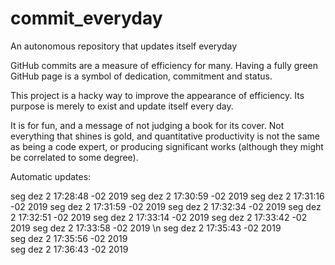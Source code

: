 # commit_everyday
An autonomous repository that updates itself everyday


GitHub commits are a measure of efficiency for many. Having a fully green GitHub page is a symbol of dedication, commitment and status. 

This project is a hacky way to improve the appearance of efficiency. Its purpose is merely to exist and update itself every day.

It is for fun, and a message of not judging a book for its cover. Not everything that shines is gold, and quantitative productivity is not the same as being a code expert, or producing significant works (although they might be correlated to some degree). 

Automatic updates:


seg dez  2 17:28:48 -02 2019
seg dez  2 17:30:59 -02 2019
seg dez  2 17:31:16 -02 2019
seg dez  2 17:31:59 -02 2019
seg dez  2 17:32:34 -02 2019
seg dez  2 17:32:51 -02 2019
seg dez  2 17:33:14 -02 2019
seg dez  2 17:33:42 -02 2019
seg dez  2 17:33:58 -02 2019
\n
seg dez  2 17:35:43 -02 2019
<br />
seg dez  2 17:35:56 -02 2019
<br />
seg dez  2 17:36:43 -02 2019
<br />
